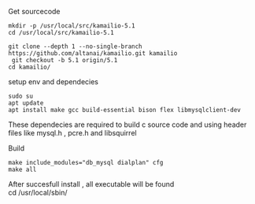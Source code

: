 Get sourcecode 
```
mkdir -p /usr/local/src/kamailio-5.1
cd /usr/local/src/kamailio-5.1

git clone --depth 1 --no-single-branch https://github.com/altanai/kamailio.git kamailio
 git checkout -b 5.1 origin/5.1
cd kamailio/
```
setup env and dependecies 
```
sudo su
apt update
apt install make gcc build-essential bison flex libmysqlclient-dev 
```
These dependecies are required to build c source code and using header files like mysql.h , pcre.h and libsquirrel

Build 
```
make include_modules="db_mysql dialplan" cfg
make all
```
After succesfull install , all executable will be found  
cd /usr/local/sbin/

